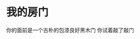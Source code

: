 <!DOCTYPE html>
<head lang="zh-cn">
<meta charset="utf-8"/>
<title>我的小地方</title>
</head>
<body>
<h1>我的房门</h1>
<p>你的面前是一个古朴的包漆良好黑木门
你试着敲了敲门</p>
